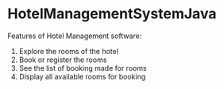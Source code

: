 # HotelManagementSystemJava
Features of Hotel Management software: 
1. Explore the rooms of the hotel 
2. Book or register the rooms 
3. See the list of booking made for rooms 
4. Display all available rooms for booking
